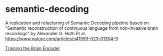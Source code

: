 # semantic-decoding
A replication and refactoring of Semantic Decoding pipeline based on "Semantic reconstruction of continuous language from non-invasive brain recordings" by Alexander G. Huth Et al. https://www.nature.com/articles/s41593-023-01304-9

[Training the Brain Encoder](Semantic%20Decoding%20-%20Training%20Encoder.ipynb)
